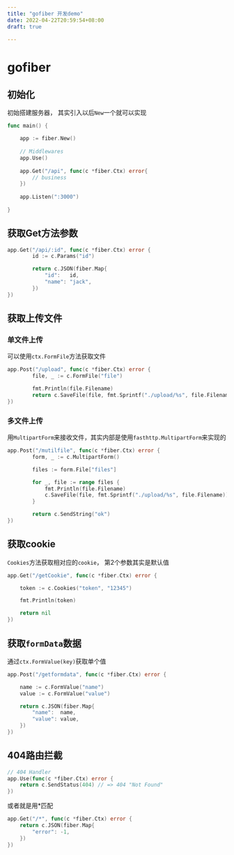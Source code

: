 ```yaml
---
title: "gofiber 开发demo"
date: 2022-04-22T20:59:54+08:00
draft: true

---
```






# gofiber





## 初始化



初始搭建服务器， 其实引入以后`New`一个就可以实现



```go
func main() {

	app := fiber.New()
	
	// Middlewares
	app.Use()
    
    app.Get("/api", func(c *fiber.Ctx) error{
        // business
    })
    
    app.Listen(":3000")
	
}
```









## 获取Get方法参数



```go
app.Get("/api/:id", func(c *fiber.Ctx) error {
		id := c.Params("id")

		return c.JSON(fiber.Map{
			"id":   id,
			"name": "jack",
		})
})
```





## 获取上传文件



### 单文件上传

可以使用`ctx.FormFile`方法获取文件



```go
app.Post("/upload", func(c *fiber.Ctx) error {
		file, _ := c.FormFile("file")

		fmt.Println(file.Filename)
		return c.SaveFile(file, fmt.Sprintf("./upload/%s", file.Filename))
})
```



### 多文件上传

用`MultipartForm`来接收文件，其实内部是使用`fasthttp.MultipartForm`来实现的



```go
app.Post("/mutilfile", func(c *fiber.Ctx) error {
		form, _ := c.MultipartForm()

		files := form.File["files"]

		for _, file := range files {
			fmt.Println(file.Filename)
			c.SaveFile(file, fmt.Sprintf("./upload/%s", file.Filename))
		}

		return c.SendString("ok")
})
```





## 获取cookie



`Cookies`方法获取相对应的`cookie`， 第2个参数其实是默认值



```go
app.Get("/getCookie", func(c *fiber.Ctx) error {

    token := c.Cookies("token", "12345")

    fmt.Println(token)

    return nil
})

```





## 获取`formData`数据



通过`ctx.FormValue(key)`获取单个值



```go
app.Post("/getformdata", func(c *fiber.Ctx) error {

    name := c.FormValue("name")
    value := c.FormValue("value")

    return c.JSON(fiber.Map{
        "name":  name,
        "value": value,
    })
})
```



## 404路由拦截



```go
// 404 Handler
app.Use(func(c *fiber.Ctx) error {
    return c.SendStatus(404) // => 404 "Not Found"
})
```



或者就是用*匹配



```go
app.Get("/*", func(c *fiber.Ctx) error {
    return c.JSON(fiber.Map{
        "error": -1,
    })
})
```





